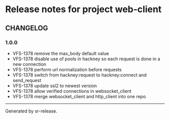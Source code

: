 # Release notes for project web-client


CHANGELOG
---------

### 1.0.0


* VFS-1378 remove the max_body default value
* VFS-1378 disable use of pools in hackney so each request is done in a new connection
* VFS-1378 perform url normalization before requests
* VFS-1378 switch from hackney:request to hackney:connect and send_request
* VFS-1378 update ssl2 to newest version
* VFS-1378 allow verified connections in websocket_client
* VFS-1378 merge websocket_client and http_client into one repo


________

Generated by sr-release. 

